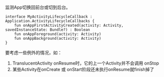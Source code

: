 监测App切换回前台或切到后台。
```
interface MyActivityLifecycleCallback : Application.ActivityLifecycleCallbacks {
    fun onAppFirstActivityCreated(activity: Activity, savedInstanceState: Bundle?) : Boolean
    fun onAppForeground(activity: Activity)
    fun onAppBackground(activity: Activity)
}
```
要考虑一些例外的情况，如：
1. TranslucentActivity onResume时，它的上一个Activity并不会调用 onStop
2. 某些Activity在onCreate 或 onStart阶段还未执行onResume就finish掉了